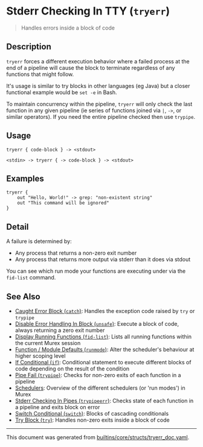 # Stderr Checking In TTY (`tryerr`)

> Handles errors inside a block of code

## Description

`tryerr` forces a different execution behavior where a failed process at the end
of a pipeline will cause the block to terminate regardless of any functions that
might follow.

It's usage is similar to try blocks in other languages (eg Java) but a closer
functional example would be `set -e` in Bash.

To maintain concurrency within the pipeline, `tryerr` will only check the last
function in any given pipeline (ie series of functions joined via `|`, `->`, or
similar operators). If you need the entire pipeline checked then use `trypipe`.

## Usage

```
tryerr { code-block } -> <stdout>

<stdin> -> tryerr { -> code-block } -> <stdout>
```

## Examples

```
tryerr {
    out "Hello, World!" -> grep: "non-existent string"
    out "This command will be ignored"
}
```

## Detail

A failure is determined by:

* Any process that returns a non-zero exit number
* Any process that returns more output via stderr than it does via stdout

You can see which run mode your functions are executing under via the `fid-list`
command.

## See Also

* [Caught Error Block (`catch`)](../commands/catch.md):
  Handles the exception code raised by `try` or `trypipe`
* [Disable Error Handling In Block (`unsafe`)](../commands/unsafe.md):
  Execute a block of code, always returning a zero exit number
* [Display Running Functions (`fid-list`)](../commands/fid-list.md):
  Lists all running functions within the current Murex session
* [Function / Module Defaults (`runmode`)](../commands/runmode.md):
  Alter the scheduler's behaviour at higher scoping level
* [If Conditional (`if`)](../commands/if.md):
  Conditional statement to execute different blocks of code depending on the result of the condition
* [Pipe Fail (`trypipe`)](../commands/trypipe.md):
  Checks for non-zero exits of each function in a pipeline
* [Schedulers](../user-guide/schedulers.md):
  Overview of the different schedulers (or 'run modes') in Murex
* [Stderr Checking In Pipes (`trypipeerr`)](../commands/trypipeerr.md):
  Checks state of each function in a pipeline and exits block on error
* [Switch Conditional (`switch`)](../commands/switch.md):
  Blocks of cascading conditionals
* [Try Block (`try`)](../commands/try.md):
  Handles non-zero exits inside a block of code

<hr/>

This document was generated from [builtins/core/structs/tryerr_doc.yaml](https://github.com/lmorg/murex/blob/master/builtins/core/structs/tryerr_doc.yaml).